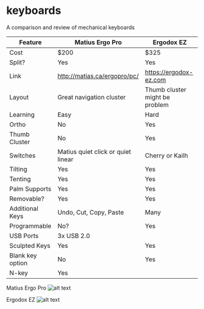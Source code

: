 # keyboards
A comparison and review of mechanical keyboards

| Feature | Matius Ergo Pro | Ergodox EZ | 
| --- | --- | --- | 
| Cost | $200 | $325 | 
| Split? | Yes | Yes | 
| Link | http://matias.ca/ergopro/pc/ | https://ergodox-ez.com | 
| Layout | Great navigation cluster | Thumb cluster might be problem | 
| Learning | Easy | Hard | 
| Ortho | No | Yes | 
| Thumb Cluster | No | Yes  | 
| Switches | Matius quiet click or quiet linear | Cherry or Kailh | 
| Tilting | Yes | Yes |
| Tenting | Yes | Yes | 
| Palm Supports | Yes | Yes | 
| Removable? | Yes | Yes | 
| Additional Keys | Undo, Cut, Copy, Paste | Many | 
| Programmable | No? | Yes | 
| USB Ports | 3x USB 2.0 |
| Sculpted Keys | Yes | Yes |  
| Blank key option | No | Yes | 
| N-key | Yes


Matius Ergo Pro
![alt text](https://www.bhphotovideo.com/images/images1000x1000/matias_fk403q_ergo_pro_keyboard_for_1127659.jpg)

Ergodox EZ
![alt text](https://cdn0.tnwcdn.com/wp-content/blogs.dir/1/files/2016/03/ergodox-ez-3-1200x600.jpg)
